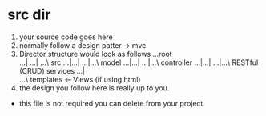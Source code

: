 # src dir
1. your source code goes here
2. normally follow a design patter -> mvc
3. Director structure would look as follows
...root  
...|
...|
...\ src
...|...|
...|...\ model
...|...|
...|...\ controller
...|...|
...|...\ RESTful (CRUD) services
...|  
...\ templates <- Views (if using html)
4. the design you follow here is really up to you.  

- this file is not required you can delete from your project

